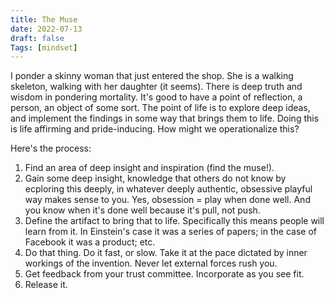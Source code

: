 ```yaml
---
title: The Muse
date: 2022-07-13
draft: false
Tags: [mindset]
---
```



I ponder a skinny woman that just entered the shop. She is a walking skeleton, walking with her daughter (it seems). There is deep truth and wisdom in pondering mortality. It's good to have a point of reflection, a person, an object of some sort. 
The point of life is to explore deep ideas, and implement the findings in some way that brings them to life. Doing this is life affirming and pride-inducing.  How might we operationalize this?  

Here's the process: 
1. Find an area of deep insight and inspiration (find the muse!). 
2. Gain some deep insight, knowledge that others do not know by ecploring this deeply, in whatever deeply authentic, obsessive playful way makes sense to you. Yes, obsession = play when done well. And you know when it's done well because it's pull, not push.
3. Define the artifact to bring that to life. Specifically this means people will learn from it. In Einstein's case it was a series of papers; in the case of Facebook it was a product; etc. 
4. Do that thing. Do it fast, or slow. Take it at the pace dictated by inner workings of the invention. Never let external forces rush you.
5. Get feedback from your trust committee. Incorporate as you see fit. 
6. Release it. 